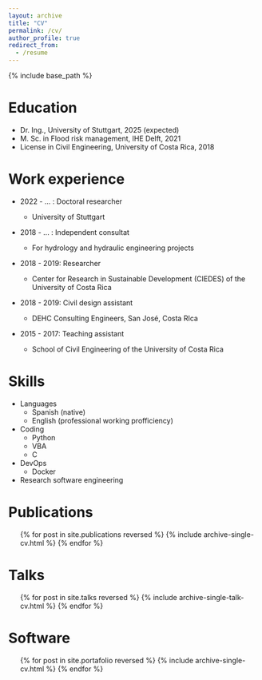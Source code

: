 ```yaml
---
layout: archive
title: "CV"
permalink: /cv/
author_profile: true
redirect_from:
  - /resume
---
```


{% include base_path %}

Education
======
* Dr. Ing., University of Stuttgart, 2025 (expected)
* M. Sc. in Flood risk management, IHE Delft, 2021
* License in Civil Engineering, University of Costa Rica, 2018

Work experience
======
* 2022 - ... : Doctoral researcher
  * University of Stuttgart

* 2018 - ... : Independent consultat
  * For hydrology and hydraulic engineering projects

* 2018 - 2019: Researcher
  * Center for Research in Sustainable Development (CIEDES) of the University of Costa Rica

* 2018 - 2019: Civil design assistant
  * DEHC Consulting Engineers, San José, Costa RIca

* 2015 - 2017: Teaching assistant
  * School of Civil Engineering of the University of Costa Rica
  
Skills
======
* Languages
  * Spanish (native)
  * English (professional working profficiency)
* Coding
  * Python
  * VBA
  * C
* DevOps
  * Docker
* Research software engineering

Publications
======
  <ul>{% for post in site.publications reversed %}
    {% include archive-single-cv.html %}
  {% endfor %}</ul>
  
Talks
======
  <ul>{% for post in site.talks reversed %}
    {% include archive-single-talk-cv.html  %}
  {% endfor %}</ul>
  
Software
======
  <ul>{% for post in site.portafolio reversed %}
    {% include archive-single-cv.html %}
  {% endfor %}</ul>
  